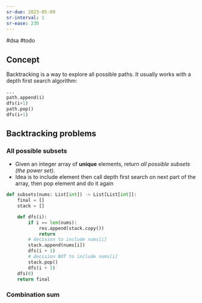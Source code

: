 ```yaml
---
sr-due: 2023-05-09
sr-interval: 1
sr-ease: 230
---
```


#dsa #todo

## Concept

Backtracking is a way to explore all possible
paths. It usually works with a depth first search algorithm:

```python
...
path.append(i)
dfs(i+1)
path.pop()
dfs(i+1)
```

## Backtracking problems

### All possible subsets

- Given an integer array of **unique** elements, return _all possible_ _subsets_ _(the power set)_.
- Idea is to include element then call depth first search on next part of the array, then pop element and do it again

```python
def subsets(nums: List[int]) -> List[List[int]]:
	final = []
	stack = []

	def dfs(i):
		if i == len(nums):
			res.append(stack.copy())
			return
		# decision to include nums[i]
		stack.append(nums[i])
		dfs(i + 1)
		# decision NOT to include nums[i]
		stack.pop()
		dfs(i + 1)
	dfs(0)
	return final
```

### Combination sum
